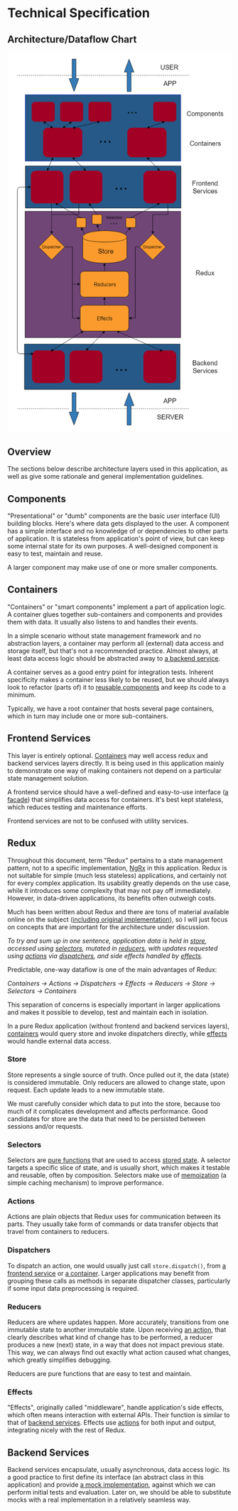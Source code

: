 # Technical Specification

## Architecture/Dataflow Chart

![Architecture/Dataflow Chart](architecture.png)

## Overview

The sections below describe architecture layers used in this application, as  well as give some rationale and general implementation guidelines.

## Components

"Presentational" or "dumb" components are the basic user interface (UI) building blocks. Here's where data gets displayed to the user. A component has a simple interface and no knowledge of or dependencies to other parts of application. It is stateless from application's point of view, but can keep some internal state for its own purposes. A well-designed component is easy to test, maintain and reuse.

A larger component may make use of one or more smaller components.

## Containers

"Containers" or "smart components" implement a part of application logic. A container glues together sub-containers and components and provides them with data. It usually also listens to and handles their events.

In a simple scenario without state management framework and no abstraction layers, a container may perform all (external) data access and storage itself, but that's not a recommended practice. Almost always, at least data access logic should be abstracted away to [a backend service](#backend-services).

A container serves as a good entry point for integration tests. Inherent specificity makes a container less likely to be reused, but we should always look to refactor (parts of) it to [reusable components](#components) and keep its code to a minimum.

Typically, we have a root container that hosts several page containers, which in turn may include one or more sub-containers.

## Frontend Services

This layer is entirely optional. [Containers](#containers) may well access redux and backend services layers directly. It is being used in this application mainly to demonstrate one way of making containers not depend on a particular state management solution.

A frontend service should have a well-defined and easy-to-use interface ([a facade](https://en.wikipedia.org/wiki/Facade_pattern)) that simplifies data access for containers. It's best kept stateless, which reduces testing and maintenance efforts.

Frontend services are not to be confused with utility services.

## Redux

Throughout this document, term "Redux" pertains to a state management pattern, not to a specific implementation, [NgRx](https://ngrx.io/) in this application. Redux is not suitable for simple (much less stateless) applications, and certainly not for every complex application. Its usability greatly depends on the use case, while it introduces some complexity that may not pay off immediately. However, in data-driven applications, its benefits often outweigh costs.

Much has been written about Redux and there are tons of material available online on the subject ([including original implementation](https://redux.js)), so I will just focus on concepts that are important for the architecture under discussion.

*To try and sum up in one sentence, application data is held in [store](#store), accessed using [selectors](#selectors), mutated in [reducers](#reducers), with updates requested using [actions](#actions) via [dispatchers](#dispatchers), and side effects handled by [effects](#effects).*

Predictable, one-way dataflow is one of the main advantages of Redux:

*Containers -> Actions -> Dispatchers -> Effects -> Reducers -> Store -> Selectors -> Containers*

This separation of concerns is especially important in larger applications and makes it possible to develop, test and maintain each in isolation.

In a pure Redux application (without frontend and backend services layers), [containers](#containers) would query store and invoke dispatchers directly, while [effects](#effects) would handle external data access.

### Store

Store represents a single source of truth. Once pulled out it, the data (state) is considered immutable. Only reducers are allowed to change state, upon request. Each update leads to a new immutable state.

We must carefully consider which data to put into the store, because too much of it complicates development and affects performance. Good candidates for store are the data that need to be persisted between sessions and/or requests.

### Selectors

Selectors are [pure functions](https://en.wikipedia.org/wiki/Pure_function) that are used to access [stored state](#store). A selector targets a specific slice of state, and is usually short, which makes it testable and reusable, often by composition. Selectors make use of [memoization](https://en.wikipedia.org/wiki/Memoization) (a simple caching mechanism) to improve performance.

### Actions

Actions are plain objects that Redux uses for communication between its parts. They usually take form of commands or data transfer objects that travel from containers to reducers.

### Dispatchers

To dispatch an action, one would usually just call `store.dispatch()`, from [a frontend service](#frontend-services) or [a container](#containers). Larger applications may benefit from grouping these calls as methods in separate dispatcher classes, particularly if some input data preprocessing is required.

### Reducers

Reducers are where updates happen. More accurately, transitions from one immutable state to another immutable state. Upon receiving [an action](#actions), that clearly describes what kind of change has to be performed, a reducer produces a new (next) state, in a way that does not impact previous state. This way, we can always find out exactly what action caused what changes, which greatly simplifies debugging.

Reducers are pure functions that are easy to test and maintain.

### Effects

"Effects", originally called "middleware", handle application's side effects, which often means interaction with external APIs. Their function is similar to that of [backend services](#backend-services). Effects use [actions](#actions) for both input and output, integrating nicely with the rest of Redux.

## Backend Services

Backend services encapsulate, usually asynchronous, data access logic. Its a good practice to first define its interface (an abstract class in this application) and provide [a mock implementation](https://en.wikipedia.org/wiki/Mock_object), against which we can perform initial tests and evaluation. Later on, we should be able to substitute mocks with a real implementation in a relatively seamless way.